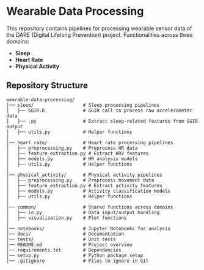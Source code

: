 # Wearable Data Processing
This repository contains pipelines for processing wearable sensor data of the DARE (Digital Lifelong Prevention) project. 
Functionalities across three domains:
- **Sleep**
- **Heart Rate**
- **Physical Activity**

## Repository Structure

```
wearable-data-processing/
│── sleep/                  # Sleep processing pipelines
│   ├── GGIR.R              # GGIR call to process raw accelerometer data
│   ├── .py                 # Extract sleep-related features from GGIR output
│   ├── utils.py            # Helper functions
│
│── heart_rate/             # Heart rate processing pipelines
│   ├── preprocessing.py    # Preprocess HR data
│   ├── feature_extraction.py # Extract HRV features
│   ├── models.py           # HR analysis models
│   ├── utils.py            # Helper functions
│
│── physical_activity/      # Physical activity pipelines
│   ├── preprocessing.py    # Preprocess movement data
│   ├── feature_extraction.py # Extract activity features
│   ├── models.py           # Activity classification models
│   ├── utils.py            # Helper functions
│
│── common/                 # Shared functions across domains
│   ├── io.py               # Data input/output handling
│   ├── visualization.py    # Plot functions
│
│── notebooks/              # Jupyter Notebooks for analysis
│── docs/                   # Documentation
│── tests/                  # Unit tests
│── README.md               # Project overview
│── requirements.txt        # Dependencies
│── setup.py                # Python package setup
│── .gitignore              # Files to ignore in Git
```
